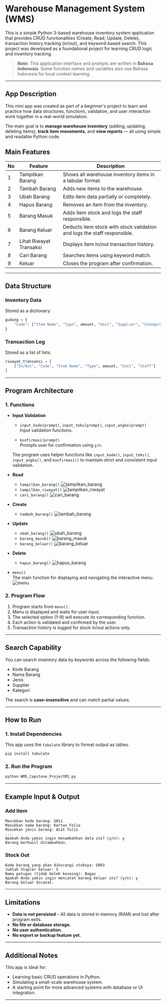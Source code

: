 
# Warehouse Management System (WMS)

This is a simple Python 3-based warehouse inventory system application that provides CRUD functionalities (Create, Read, Update, Delete), transaction history tracking (in/out), and keyword-based search. This project was developed as a foundational project for learning CRUD logic and inventory tracking.

> **Note**: This application interface and prompts are written in **Bahasa Indonesia**.
> Some function names and variables also use Bahasa Indonesia for local context learning.

---

## App Description

This mini app was created as part of a beginner's project to learn and practice how data structures, functions, validation, and user interaction work together in a real-world simulation.

The main goal is to **manage warehouse inventory** (adding, updating, deleting items), **track item movements**, and **view reports** — all using simple and readable Python code.

## Main Features

| No | Feature                 | Description                                                               |
|----|-------------------------|---------------------------------------------------------------------------|
| 1  | Tampilkan Barang        | Shows all warehouse inventory items in a tabular format.                  |
| 2  | Tambah Barang           | Adds new items to the warehouse.                                          |
| 3  | Ubah Barang             | Edits item data partially or completely.                                  |
| 4  | Hapus Barang            | Removes an item from the inventory.                                       |
| 5  | Barang Masuk            | Adds item stock and logs the staff responsible.                           |
| 6  | Barang Keluar           | Deducts item stock with stock validation and logs the staff responsible.  |
| 7  | Lihat Riwayat Transaksi | Displays item in/out transaction history.                                 |
| 8  | Cari Barang             | Searches items using keyword match.                                       |
| 9  | Keluar                  | Closes the program after confirmation.                                    |

---

## Data Structure

### Inventory Data

Stored as a dictionary:

```python
gudang = {
    "Code": ["Item Name", "Type", amount, "Unit", "Supplier", "Category"]
}
```

### Transaction Log

Stored as a list of lists:

```python
riwayat_transaksi = [
    ["In/Out", "Code", "Item Name", "Type", amount, "Unit", "Staff"]
]
```

---

## Program Architecture

### 1. Functions

- **Input Validation**
  - `input_kode(prompt)`, `input_teks(prompt)`, `input_angka(prompt)`  
    Input validation functions.

  - `konfirmasi(prompt)`  
    Prompts user for confirmation using `y/n`.
  
  The program uses helper functions like `input_kode()`, `input_teks()`, `input_angka()`, and `konfirmasi()` to maintain strict and consistent input validation.

- **Read**
  - `tampilkan_barang()`
    ![tampilkan_barang](assets/1.tampilkan%20barang.png)
  - `tampilkan_riwayat()`
    ![tampilkan_riwayat](assets/7.lihat%20riwayat%20transaksi.png)
  - `cari_barang()`
    ![cari_barang](assets/8.cari%20barang.png)

- **Create**
  - `tambah_barang()`
    ![tambah_barang](assets/2.tambah%20barang.png)

- **Update**
  - `ubah_barang()`
    ![ubah_barang](assets/3.ubah_barang.png)
  - `barang_masuk()`
    ![barang_masuk](assets/5.barang%20masuk.png)
  - `barang_keluar()`
    ![barang_keluar](assets/6.barang%20keluar.png)

- **Delete**
  - `hapus_barang()`
    ![hapus_barang](assets/4.hapus%20barang.png)

- `menu()`  
  The main function for displaying and navigating the interactive menu.
  ![menu](assets/0.menu.png)

### 2. Program Flow

1. Program starts from `menu()`.
2. Menu is displayed and waits for user input.
3. The selected option (1–9) will execute its corresponding function.
4. Each action is validated and confirmed by the user.
5. Transaction history is logged for stock in/out actions only.

---

## Search Capability

You can search inventory data by keywords across the following fields:

- Kode Barang
- Nama Barang
- Jenis
- Supplier
- Kategori

The search is **case-insensitive** and can match partial values.

---

## How to Run

### 1. Install Dependencies

This app uses the `tabulate` library to format output as tables.

```bash
pip install tabulate
```

### 2. Run the Program

```bash
python WMS_Capstone_ProjectM1.py
```

---

## Example Input & Output

### Add Item
```text
Masukkan kode barang: G011
Masukkan nama barang: Kertas Folio
Masukkan jenis barang: Alat Tulis
...
Apakah Anda yakin ingin menambahkan data ini? (y/n): y
Barang berhasil ditambahkan.
```

### Stock Out
```text
Kode barang yang akan dikurangi stoknya: G003
Jumlah Stapler keluar: 5
Nama petugas (tidak boleh kososng): Bagas
Apakah Anda yakin ingin mencatat barang keluar ini? (y/n): y
Barang keluar dicatat.
```

---

## Limitations

- **Data is not persisted** – All data is stored in memory (RAM) and lost after program exits.
- **No file or database storage.**
- **No user authentication.**
- **No export or backup feature yet.**

---

## Additional Notes

This app is ideal for:
- Learning basic CRUD operations in Python.
- Simulating a small-scale warehouse system.
- A starting point for more advanced systems with database or UI integration.

---

